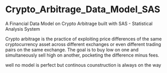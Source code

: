 # Crypto_Arbitrage_Data_Model_SAS
A Financial Data Model on Crypto Arbitrage built with SAS - Statistical Analysis System


Crypto arbitrage is the practice of exploiting price differences of the same cryptocurrency asset across different exchanges or even different trading pairs on the same exchange. The goal is to buy low on one and simultaneously sell high on another, pocketing the difference minus fees.

well no model is perfect but continous counstruction is always on the way
